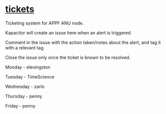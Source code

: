 # [tickets](https://github.com/appf-anu/tickets/issues)

Ticketing system for APPF ANU node.

Kapacitor will create an issue here when an alert is triggered.

Comment in the issue with the action taken/notes about the alert, and tag it with a relevant tag.

Close the issue only once the ticket is known to be resolved.

Monday - elevingston

Tuesday - TimeScience

Wednesday - zarlo

Thursday - penny

Friday - penny
